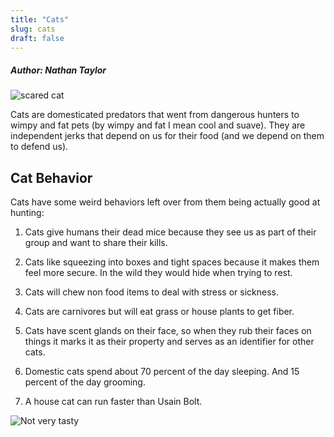 ```yaml
---
title: "Cats"
slug: cats
draft: false
---
```


##### Author: Nathan Taylor  

![scared cat](https://i.ytimg.com/vi/4ptZPi9e2Ko/maxresdefault.jpg "Cat Scared of Being Touched")

Cats are domesticated predators that went from dangerous hunters to wimpy and fat pets (by wimpy and fat I mean cool and suave). They are independent jerks that depend on us for their food (and we depend on them to defend us).



## Cat Behavior

Cats have some weird behaviors left over from them being actually good at hunting:

1. Cats give humans their dead mice because they see us as part of their group and want to share their kills.

2. Cats like squeezing into boxes and tight spaces because it makes them feel more secure. In the wild they would hide when trying to rest.

3. Cats will chew non food items to deal with stress or sickness.

4. Cats are carnivores but will eat grass or house plants to get fiber.

5. Cats have scent glands on their face, so when they rub their faces on things it marks it as their property and serves as an identifier for other cats.

6. Domestic cats spend about 70 percent of the day sleeping. And 15 percent of the day grooming.

7. A house cat can run faster than Usain Bolt. 

![Not very tasty](https://media.mnn.com/assets/images/2018/07/cat_eating_fancy_ice_cream.jpg.838x0_q80.jpg "He asked for chocolate")
